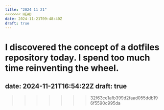 ```yaml
---
title: "2024 11 21"
<<<<<<< HEAD
date: 2024-11-21T09:48:40Z
draft: true
---
```

I discovered the concept of a dotfiles repository today. I spend too much time reinventing the wheel.
=======
date: 2024-11-21T16:54:22Z
draft: true
---

>>>>>>> 32f63ce1afb399d2faad055ddb196f5590c995da
